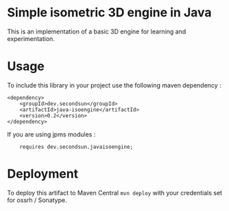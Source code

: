 # Simple isometric 3D engine in Java

This is an implementation of a basic 3D engine for learning and experimentation.

# Usage

To include this library in your project use the following maven dependency : 

```
<dependency>
    <groupId>dev.secondsun</groupId>
    <artifactId>java-isoengine</artifactId>
    <version>0.2</version>
</dependency>
```

If you are using jpms modules :

```
    requires dev.secondsun.javaisoengine;
```

# Deployment

To deploy this artifact to Maven Central 
`mvn deploy` with your credentials set for ossrh / Sonatype. 